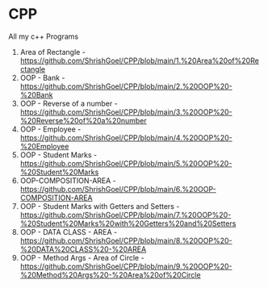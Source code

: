 # CPP
All my c++ Programs

1. Area of Rectangle - https://github.com/ShrishGoel/CPP/blob/main/1.%20Area%20of%20Rectangle
2. OOP - Bank - https://github.com/ShrishGoel/CPP/blob/main/2.%20OOP%20-%20Bank
3. OOP - Reverse of a number - https://github.com/ShrishGoel/CPP/blob/main/3.%20OOP%20-%20Reverse%20of%20a%20number
4. OOP - Employee - https://github.com/ShrishGoel/CPP/blob/main/4.%20OOP%20-%20Employee
5. OOP - Student Marks - https://github.com/ShrishGoel/CPP/blob/main/5.%20OOP%20-%20Student%20Marks
6. OOP-COMPOSITION-AREA - https://github.com/ShrishGoel/CPP/blob/main/6.%20OOP-COMPOSITION-AREA
7. OOP - Student Marks with Getters and Setters - https://github.com/ShrishGoel/CPP/blob/main/7.%20OOP%20-%20Student%20Marks%20with%20Getters%20and%20Setters
8. OOP - DATA CLASS - AREA - https://github.com/ShrishGoel/CPP/blob/main/8.%20OOP%20-%20DATA%20CLASS%20-%20AREA
9. OOP - Method Args - Area of Circle - https://github.com/ShrishGoel/CPP/blob/main/9.%20OOP%20-%20Method%20Args%20-%20Area%20of%20Circle
